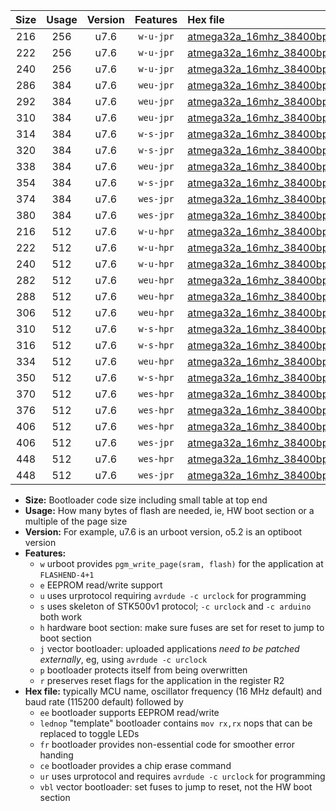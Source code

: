|Size|Usage|Version|Features|Hex file|
|:-:|:-:|:-:|:-:|:--|
|216|256|u7.6|`w-u-jpr`|[atmega32a_16mhz_38400bps_ur_vbl.hex](https://raw.githubusercontent.com/stefanrueger/urboot/main/bootloaders/atmega32a/fcpu_16mhz/38400_bps/atmega32a_16mhz_38400bps_ur_vbl.hex)|
|222|256|u7.6|`w-u-jpr`|[atmega32a_16mhz_38400bps_lednop_ur_vbl.hex](https://raw.githubusercontent.com/stefanrueger/urboot/main/bootloaders/atmega32a/fcpu_16mhz/38400_bps/atmega32a_16mhz_38400bps_lednop_ur_vbl.hex)|
|240|256|u7.6|`w-u-jpr`|[atmega32a_16mhz_38400bps_lednop_fr_ur_vbl.hex](https://raw.githubusercontent.com/stefanrueger/urboot/main/bootloaders/atmega32a/fcpu_16mhz/38400_bps/atmega32a_16mhz_38400bps_lednop_fr_ur_vbl.hex)|
|286|384|u7.6|`weu-jpr`|[atmega32a_16mhz_38400bps_ee_ur_vbl.hex](https://raw.githubusercontent.com/stefanrueger/urboot/main/bootloaders/atmega32a/fcpu_16mhz/38400_bps/atmega32a_16mhz_38400bps_ee_ur_vbl.hex)|
|292|384|u7.6|`weu-jpr`|[atmega32a_16mhz_38400bps_ee_lednop_ur_vbl.hex](https://raw.githubusercontent.com/stefanrueger/urboot/main/bootloaders/atmega32a/fcpu_16mhz/38400_bps/atmega32a_16mhz_38400bps_ee_lednop_ur_vbl.hex)|
|310|384|u7.6|`weu-jpr`|[atmega32a_16mhz_38400bps_ee_lednop_fr_ur_vbl.hex](https://raw.githubusercontent.com/stefanrueger/urboot/main/bootloaders/atmega32a/fcpu_16mhz/38400_bps/atmega32a_16mhz_38400bps_ee_lednop_fr_ur_vbl.hex)|
|314|384|u7.6|`w-s-jpr`|[atmega32a_16mhz_38400bps_vbl.hex](https://raw.githubusercontent.com/stefanrueger/urboot/main/bootloaders/atmega32a/fcpu_16mhz/38400_bps/atmega32a_16mhz_38400bps_vbl.hex)|
|320|384|u7.6|`w-s-jpr`|[atmega32a_16mhz_38400bps_lednop_vbl.hex](https://raw.githubusercontent.com/stefanrueger/urboot/main/bootloaders/atmega32a/fcpu_16mhz/38400_bps/atmega32a_16mhz_38400bps_lednop_vbl.hex)|
|338|384|u7.6|`weu-jpr`|[atmega32a_16mhz_38400bps_ee_lednop_fr_ce_ur_vbl.hex](https://raw.githubusercontent.com/stefanrueger/urboot/main/bootloaders/atmega32a/fcpu_16mhz/38400_bps/atmega32a_16mhz_38400bps_ee_lednop_fr_ce_ur_vbl.hex)|
|354|384|u7.6|`w-s-jpr`|[atmega32a_16mhz_38400bps_lednop_fr_vbl.hex](https://raw.githubusercontent.com/stefanrueger/urboot/main/bootloaders/atmega32a/fcpu_16mhz/38400_bps/atmega32a_16mhz_38400bps_lednop_fr_vbl.hex)|
|374|384|u7.6|`wes-jpr`|[atmega32a_16mhz_38400bps_ee_vbl.hex](https://raw.githubusercontent.com/stefanrueger/urboot/main/bootloaders/atmega32a/fcpu_16mhz/38400_bps/atmega32a_16mhz_38400bps_ee_vbl.hex)|
|380|384|u7.6|`wes-jpr`|[atmega32a_16mhz_38400bps_ee_lednop_vbl.hex](https://raw.githubusercontent.com/stefanrueger/urboot/main/bootloaders/atmega32a/fcpu_16mhz/38400_bps/atmega32a_16mhz_38400bps_ee_lednop_vbl.hex)|
|216|512|u7.6|`w-u-hpr`|[atmega32a_16mhz_38400bps_ur.hex](https://raw.githubusercontent.com/stefanrueger/urboot/main/bootloaders/atmega32a/fcpu_16mhz/38400_bps/atmega32a_16mhz_38400bps_ur.hex)|
|222|512|u7.6|`w-u-hpr`|[atmega32a_16mhz_38400bps_lednop_ur.hex](https://raw.githubusercontent.com/stefanrueger/urboot/main/bootloaders/atmega32a/fcpu_16mhz/38400_bps/atmega32a_16mhz_38400bps_lednop_ur.hex)|
|240|512|u7.6|`w-u-hpr`|[atmega32a_16mhz_38400bps_lednop_fr_ur.hex](https://raw.githubusercontent.com/stefanrueger/urboot/main/bootloaders/atmega32a/fcpu_16mhz/38400_bps/atmega32a_16mhz_38400bps_lednop_fr_ur.hex)|
|282|512|u7.6|`weu-hpr`|[atmega32a_16mhz_38400bps_ee_ur.hex](https://raw.githubusercontent.com/stefanrueger/urboot/main/bootloaders/atmega32a/fcpu_16mhz/38400_bps/atmega32a_16mhz_38400bps_ee_ur.hex)|
|288|512|u7.6|`weu-hpr`|[atmega32a_16mhz_38400bps_ee_lednop_ur.hex](https://raw.githubusercontent.com/stefanrueger/urboot/main/bootloaders/atmega32a/fcpu_16mhz/38400_bps/atmega32a_16mhz_38400bps_ee_lednop_ur.hex)|
|306|512|u7.6|`weu-hpr`|[atmega32a_16mhz_38400bps_ee_lednop_fr_ur.hex](https://raw.githubusercontent.com/stefanrueger/urboot/main/bootloaders/atmega32a/fcpu_16mhz/38400_bps/atmega32a_16mhz_38400bps_ee_lednop_fr_ur.hex)|
|310|512|u7.6|`w-s-hpr`|[atmega32a_16mhz_38400bps.hex](https://raw.githubusercontent.com/stefanrueger/urboot/main/bootloaders/atmega32a/fcpu_16mhz/38400_bps/atmega32a_16mhz_38400bps.hex)|
|316|512|u7.6|`w-s-hpr`|[atmega32a_16mhz_38400bps_lednop.hex](https://raw.githubusercontent.com/stefanrueger/urboot/main/bootloaders/atmega32a/fcpu_16mhz/38400_bps/atmega32a_16mhz_38400bps_lednop.hex)|
|334|512|u7.6|`weu-hpr`|[atmega32a_16mhz_38400bps_ee_lednop_fr_ce_ur.hex](https://raw.githubusercontent.com/stefanrueger/urboot/main/bootloaders/atmega32a/fcpu_16mhz/38400_bps/atmega32a_16mhz_38400bps_ee_lednop_fr_ce_ur.hex)|
|350|512|u7.6|`w-s-hpr`|[atmega32a_16mhz_38400bps_lednop_fr.hex](https://raw.githubusercontent.com/stefanrueger/urboot/main/bootloaders/atmega32a/fcpu_16mhz/38400_bps/atmega32a_16mhz_38400bps_lednop_fr.hex)|
|370|512|u7.6|`wes-hpr`|[atmega32a_16mhz_38400bps_ee.hex](https://raw.githubusercontent.com/stefanrueger/urboot/main/bootloaders/atmega32a/fcpu_16mhz/38400_bps/atmega32a_16mhz_38400bps_ee.hex)|
|376|512|u7.6|`wes-hpr`|[atmega32a_16mhz_38400bps_ee_lednop.hex](https://raw.githubusercontent.com/stefanrueger/urboot/main/bootloaders/atmega32a/fcpu_16mhz/38400_bps/atmega32a_16mhz_38400bps_ee_lednop.hex)|
|406|512|u7.6|`wes-hpr`|[atmega32a_16mhz_38400bps_ee_lednop_fr.hex](https://raw.githubusercontent.com/stefanrueger/urboot/main/bootloaders/atmega32a/fcpu_16mhz/38400_bps/atmega32a_16mhz_38400bps_ee_lednop_fr.hex)|
|406|512|u7.6|`wes-jpr`|[atmega32a_16mhz_38400bps_ee_lednop_fr_vbl.hex](https://raw.githubusercontent.com/stefanrueger/urboot/main/bootloaders/atmega32a/fcpu_16mhz/38400_bps/atmega32a_16mhz_38400bps_ee_lednop_fr_vbl.hex)|
|448|512|u7.6|`wes-hpr`|[atmega32a_16mhz_38400bps_ee_lednop_fr_ce.hex](https://raw.githubusercontent.com/stefanrueger/urboot/main/bootloaders/atmega32a/fcpu_16mhz/38400_bps/atmega32a_16mhz_38400bps_ee_lednop_fr_ce.hex)|
|448|512|u7.6|`wes-jpr`|[atmega32a_16mhz_38400bps_ee_lednop_fr_ce_vbl.hex](https://raw.githubusercontent.com/stefanrueger/urboot/main/bootloaders/atmega32a/fcpu_16mhz/38400_bps/atmega32a_16mhz_38400bps_ee_lednop_fr_ce_vbl.hex)|

- **Size:** Bootloader code size including small table at top end
- **Usage:** How many bytes of flash are needed, ie, HW boot section or a multiple of the page size
- **Version:** For example, u7.6 is an urboot version, o5.2 is an optiboot version
- **Features:**
  + `w` urboot provides `pgm_write_page(sram, flash)` for the application at `FLASHEND-4+1`
  + `e` EEPROM read/write support
  + `u` uses urprotocol requiring `avrdude -c urclock` for programming
  + `s` uses skeleton of STK500v1 protocol; `-c urclock` and `-c arduino` both work
  + `h` hardware boot section: make sure fuses are set for reset to jump to boot section
  + `j` vector bootloader: uploaded applications *need to be patched externally*, eg, using `avrdude -c urclock`
  + `p` bootloader protects itself from being overwritten
  + `r` preserves reset flags for the application in the register R2
- **Hex file:** typically MCU name, oscillator frequency (16 MHz default) and baud rate (115200 default) followed by
  + `ee` bootloader supports EEPROM read/write
  + `lednop` "template" bootloader contains `mov rx,rx` nops that can be replaced to toggle LEDs
  + `fr` bootloader provides non-essential code for smoother error handing
  + `ce` bootloader provides a chip erase command
  + `ur` uses urprotocol and requires `avrdude -c urclock` for programming
  + `vbl` vector bootloader: set fuses to jump to reset, not the HW boot section
